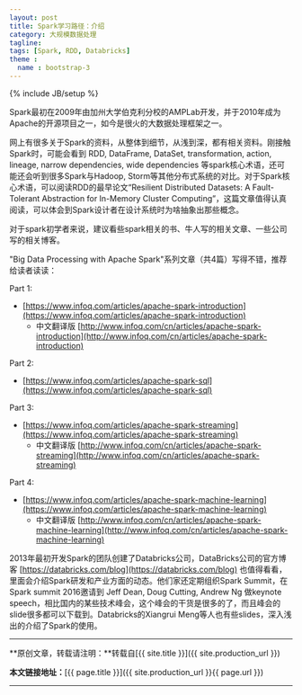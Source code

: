 ```yaml
---
layout: post
title: Spark学习路径：介绍
category: 大规模数据处理
tagline: 
tags: [Spark, RDD, Databricks]
theme :
  name : bootstrap-3
---
```

{% include JB/setup %}

Spark最初在2009年由加州大学伯克利分校的AMPLab开发，并于2010年成为Apache的开源项目之一，如今是很火的大数据处理框架之一。

网上有很多关于Spark的资料，从整体到细节，从浅到深，都有相关资料。刚接触Spark时，可能会看到 RDD, DataFrame, DataSet, transformation, action, lineage, narrow dependencies, wide dependencies 等spark核心术语，还可能还会听到很多Spark与Hadoop, Storm等其他分布式系统的对比。对于Spark核心术语，可以阅读RDD的最早论文“Resilient Distributed Datasets: A Fault-Tolerant Abstraction for In-Memory Cluster Computing”，这篇文章值得认真阅读，可以体会到Spark设计者在设计系统时为啥抽象出那些概念。

对于spark初学者来说，建议看些spark相关的书、牛人写的相关文章、一些公司写的相关博客。

"Big Data Processing with Apache Spark"系列文章（共4篇）写得不错，推荐给读者读读：

Part 1:

+ [https://www.infoq.com/articles/apache-spark-introduction](https://www.infoq.com/articles/apache-spark-introduction)
  - 中文翻译版 [http://www.infoq.com/cn/articles/apache-spark-introduction](http://www.infoq.com/cn/articles/apache-spark-introduction)

Part 2:

+ [https://www.infoq.com/articles/apache-spark-sql](https://www.infoq.com/articles/apache-spark-sql)

Part 3:

+ [https://www.infoq.com/articles/apache-spark-streaming](https://www.infoq.com/articles/apache-spark-streaming)
  - 中文翻译版 [http://www.infoq.com/cn/articles/apache-spark-streaming](http://www.infoq.com/cn/articles/apache-spark-streaming)

Part 4:

+ [https://www.infoq.com/articles/apache-spark-machine-learning](https://www.infoq.com/articles/apache-spark-machine-learning)
  - 中文翻译版 [http://www.infoq.com/cn/articles/apache-spark-machine-learning](http://www.infoq.com/cn/articles/apache-spark-machine-learning)

2013年最初开发Spark的团队创建了Databricks公司，DataBricks公司的官方博客 [https://databricks.com/blog](https://databricks.com/blog) 也值得看看，里面会介绍Spark研发和产业方面的动态。他们家还定期组织Spark Summit，在Spark summit 2016邀请到 Jeff Dean, Doug Cutting, Andrew Ng 做keynote speech，相比国内的某些技术峰会，这个峰会的干货是很多的了，而且峰会的slide很多都可以下载到。Databricks的Xiangrui Meng等人也有些slides，深入浅出的介绍了Spark的使用。

* * *

**原创文章，转载请注明：**转载自[{{ site.title }}]({{ site.production_url }})

**本文链接地址：**[{{ page.title }}]({{ site.production_url }}{{ page.url }})

* * *
